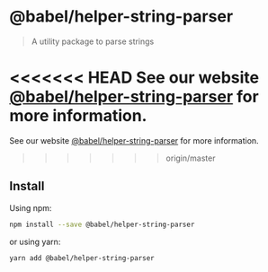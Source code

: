 # @babel/helper-string-parser

> A utility package to parse strings

<<<<<<< HEAD
See our website [@babel/helper-string-parser](https://babeljs.io/docs/babel-helper-string-parser) for more information.
=======
See our website [@babel/helper-string-parser](https://babeljs.io/docs/en/babel-helper-string-parser) for more information.
>>>>>>> origin/master

## Install

Using npm:

```sh
npm install --save @babel/helper-string-parser
```

or using yarn:

```sh
yarn add @babel/helper-string-parser
```
